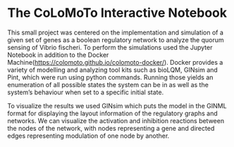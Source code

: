 # The CoLoMoTo Interactive Notebook

This small project was centered on the implementation and simulation of a given set of genes as a boolean regulatory network to analyze the quorum sensing of Vibrio fischeri.
To perform the simulations used the Jupyter Notebook in addition to the Docker Machine(https://colomoto.github.io/colomoto-docker/). Docker provides a variety of modelling and analyzing tool kits such as bioLQM, GINsim and Pint, which were run using python commands. Running those yields an enumeration of all possible states the system can be in as well as the system’s behaviour when set to a specific initial state.

To visualize the results we used GINsim which puts the model in the GINML format for displaying the layout information of the regulatory graphs and networks. We can visualize the activation and inhibition reactions between the nodes of the network, with nodes representing a gene and directed edges representing modulation of one node by another.
